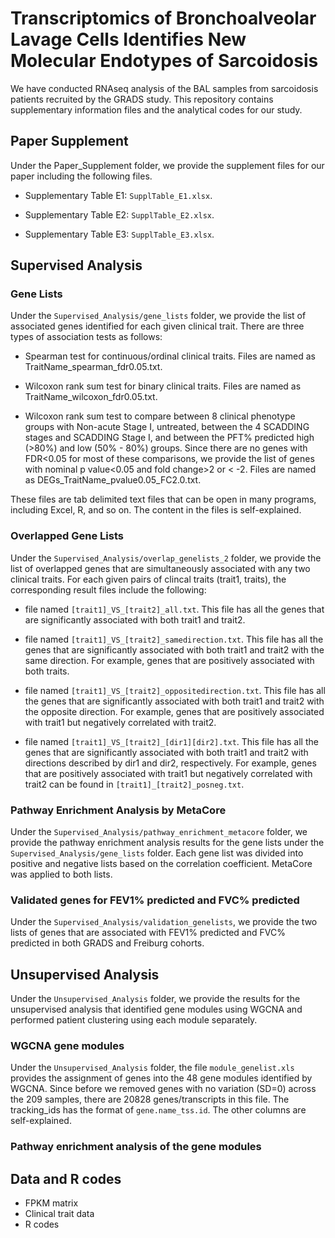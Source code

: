 # Transcriptomics of Bronchoalveolar Lavage Cells Identifies New Molecular Endotypes of Sarcoidosis
We have conducted RNAseq analysis of the BAL samples from sarcoidosis patients recruited by the GRADS study. This repository contains supplementary information files and the analytical codes for our study. 

## Paper Supplement
Under the Paper_Supplement folder, we provide the supplement files for our paper including the following files. 
* Supplementary Table E1: `SupplTable_E1.xlsx`.

* Supplementary Table E2: `SupplTable_E2.xlsx`.

* Supplementary Table E3: `SupplTable_E3.xlsx`.

##

## Supervised Analysis

### Gene Lists
Under the `Supervised_Analysis/gene_lists` folder, we provide the list of associated genes identified for each given clinical trait. There are three types of association tests as follows:

* Spearman test for continuous/ordinal clinical traits. Files are named as TraitName_spearman_fdr0.05.txt. 

* Wilcoxon rank sum test for binary clinical traits. Files are named as TraitName_wilcoxon_fdr0.05.txt.

* Wilcoxon rank sum test to compare between 8 clinical phenotype groups with Non-acute Stage I, untreated, between the 4 SCADDING stages and SCADDING Stage I, and between the PFT% predicted high (>80%) and low (50% - 80%) groups. Since there are no genes with FDR<0.05 for most of these comparisons, we provide the list of genes with nominal p value<0.05 and fold change>2 or < -2. Files are named as DEGs_TraitName_pvalue0.05_FC2.0.txt. 

These files are tab delimited text files that can be open in many programs, including Excel, R, and so on. The content in the files is self-explained.

### Overlapped Gene Lists
Under the `Supervised_Analysis/overlap_genelists_2` folder, we provide the list of overlapped genes that are simultaneously associated with any two clinical traits. For each given pairs of clincal traits (trait1, traits), the corresponding result files include the following:

* file named `[trait1]_VS_[trait2]_all.txt`. This file has all the genes that are significantly associated with both trait1 and trait2.

* file named `[trait1]_VS_[trait2]_samedirection.txt`. This file has all the genes that are significantly associated with both trait1 and trait2 with the same direction. For example, genes that are positively associated with both traits.

* file named `[trait1]_VS_[trait2]_oppositedirection.txt`. This file has all the genes that are significantly associated with both trait1 and trait2 with the opposite direction. For example, genes that are positively associated with trait1 but negatively correlated with trait2.

* file named `[trait1]_VS_[trait2]_[dir1][dir2].txt`. This file has all the genes that are significantly associated with both trait1 and trait2 with directions described by dir1 and dir2, respectively. For example, genes that are positively associated with trait1 but negatively correlated with trait2 can be found in `[trait1]_[trait2]_posneg.txt`.

### Pathway Enrichment Analysis by MetaCore
Under the `Supervised_Analysis/pathway_enrichment_metacore` folder, we provide the pathway enrichment analysis results for the gene lists under the `Supervised_Analysis/gene_lists` folder. Each gene list was divided into positive and negative lists based on the correlation coefficient. MetaCore was applied to both lists.

### Validated genes for FEV1% predicted and FVC% predicted
Under the `Supervised_Analysis/validation_genelists`, we provide the two lists of genes that are associated with FEV1% predicted and FVC% predicted in both GRADS and Freiburg cohorts.

##

## Unsupervised Analysis
Under the `Unsupervised_Analysis` folder, we provide the results for the unsupervised analysis that identified gene modules using WGCNA and performed patient clustering using each module separately.

### WGCNA gene modules
Under the `Unsupervised_Analysis` folder, the file `module_genelist.xls` provides the assignment of genes into the 48 gene modules identified by WGCNA. Since before we removed genes with no variation (SD=0) across the 209 samples, there are 20828 genes/transcripts in this file. The tracking_ids has the format of `gene.name_tss.id`. The other columns are self-explained.

### Pathway enrichment analysis of the gene modules

##

## Data and R codes
* FPKM matrix
* Clinical trait data
* R codes

##
